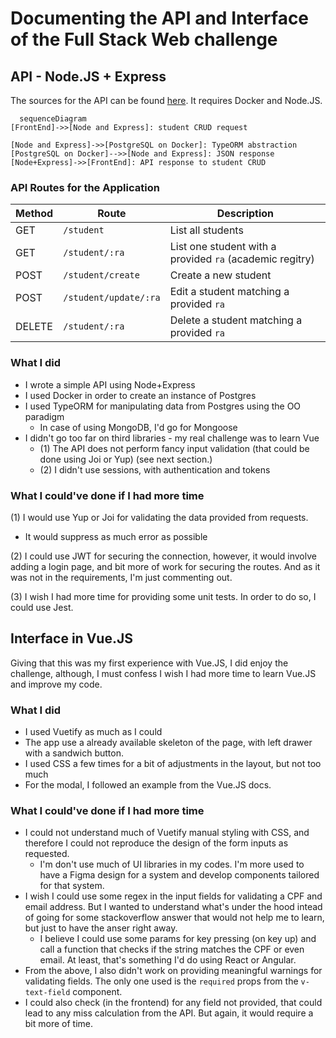 # Documenting the API and Interface of the Full Stack Web challenge

## API - Node.JS + Express

The sources for the API can be found [here](aca-api). It requires Docker and Node.JS.

```mermaid
  sequenceDiagram
[FrontEnd]->>[Node and Express]: student CRUD request 

[Node and Express]->>[PostgreSQL on Docker]: TypeORM abstraction
[PostgreSQL on Docker]-->>[Node and Express]: JSON response
[Node+Express]->>[FrontEnd]: API response to student CRUD 

```

### API Routes for the Application

| Method | Route                 | Description                                              |
|--------|-----------------------|----------------------------------------------------------|
| GET    | `/student`            | List all students                                        |
| GET    | `/student/:ra`        | List one student with a provided `ra` (academic regitry) |
|POST    | `/student/create`     | Create a new student                                     |
|POST    | `/student/update/:ra` |  Edit a student matching a provided `ra`                 |
|DELETE  | `/student/:ra`        | Delete a student matching a provided `ra`                |


### What I did

- I wrote a simple API using Node+Express
- I used Docker in order to create an instance of Postgres
- I used TypeORM for manipulating data from Postgres using the OO paradigm
  - In case of using MongoDB, I'd go for Mongoose
- I didn't go too far on third libraries - my real challenge was to learn Vue
  - (1) The API does not perform fancy input validation (that could be done using Joi or Yup) (see next section.)
  - (2) I didn't use sessions, with authentication and tokens

### What I could've done if I had more time
(1) I would use Yup or Joi for validating the data provided from requests. 
  - It would suppress as much error as possible

(2) I could use JWT for securing the connection, however, it would involve adding a login page, 
and bit more of work for securing the routes. And as it was not in the requirements, I'm just commenting out.

(3) I wish I had more time for providing some unit tests. In order to do so, I could use Jest.

## Interface in Vue.JS

Giving that this was my first experience with Vue.JS, I did enjoy the challenge, although, I must confess I wish I had more time to learn Vue.JS and improve my code.
### What I did
- I used Vuetify as much as I could
- The app use a already available skeleton of the page, with left drawer with a sandwich button.
- I used CSS a few times for a bit of adjustments in the layout, but not too much
- For the modal, I followed an example from the Vue.JS docs.

### What I could've done if I had more time
- I could not understand much of Vuetify manual styling with CSS, and therefore I could not reproduce the design of the form inputs as requested.
  - I'm don't use much of UI libraries in my codes. I'm more used to have a Figma design for a system and develop components tailored for that system.
- I wish I could use some regex in the input fields for validating a CPF and email address. But I wanted to understand what's under the hood intead of going for some stackoverflow answer that would not help me to learn, but just to have the anser right away.
  - I believe I could use some params for key pressing (on key up)  and call a function that checks if the string matches the CPF or even email. At least, that's something I'd do using React or Angular.
- From the above, I also didn't work on providing meaningful warnings for validating fields. The only one used is the `required` props from the `v-text-field` component.
- I could also check (in the frontend) for any field not provided, that could lead to any miss calculation from the API. But again, it would require a bit more of time.
